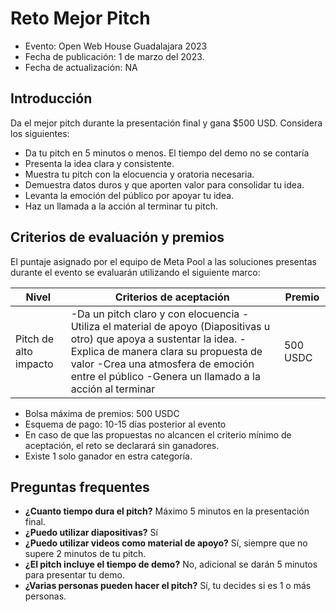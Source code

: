 # Reto Mejor Pitch

* Evento: Open Web House Guadalajara 2023
* Fecha de publicación: 1 de marzo del 2023.
* Fecha de actualización: NA
  

## Introducción

Da el mejor pitch durante la presentación final y gana $500 USD. Considera los siguientes:

- Da tu pitch en 5 minutos o menos. El tiempo del demo no se contaría
- Presenta la idea clara y consistente.
- Muestra tu pitch con la elocuencia y oratoria necesaria.
- Demuestra datos duros y que aporten valor para consolidar tu idea.
- Levanta la emoción del público por apoyar tu idea.
- Haz un llamada a la acción al terminar tu pitch.


## Criterios de evaluación y premios

El puntaje asignado por el equipo de Meta Pool a las soluciones presentas durante el evento se evaluarán utilizando el siguiente marco:

| Nivel                 | Criterios de aceptación                                                                                                                                                                                                                                          | Premio   |
|-----------------------|------------------------------------------------------------------------------------------------------------------------------------------------------------------------------------------------------------------------------------------------------------------|----------|
| Pitch de alto impacto | -Da un pitch claro y con elocuencia -Utiliza el material de apoyo (Diapositivas u otro) que apoya a sustentar la idea. -Explica de manera clara su propuesta de valor -Crea una atmosfera de emoción entre el público -Genera un llamado a la acción al terminar | 500 USDC |


- Bolsa máxima de premios: 500 USDC
- Esquema de pago: 10-15 días posterior al evento
- En caso de que las propuestas no alcancen el criterio mínimo de aceptación, el reto se declarará sin ganadores.
- Existe 1 solo ganador en estra categoría.



## Preguntas frequentes

* **¿Cuanto tiempo dura el pitch?** Máximo 5 minutos en la presentación final. 
* **¿Puedo utilizar diapositivas?** Sí
* **¿Puedo utilizar videos como material de apoyo?** Sí, siempre que no supere 2 minutos de tu pitch.
* **¿El pitch incluye el tiempo de demo?** No, adicional se darán 5 minutos para presentar tu demo.
* **¿Varias personas pueden hacer el pitch?** Sí, tu decides si es 1 o más personas.
  

